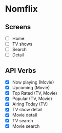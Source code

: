 # Nomflix

## Screens

- [ ] Home
- [ ] TV shows
- [ ] Search
- [ ] Detail

## API Verbs

- [x] Now playing (Movie)
- [x] Upcoming (Movie)
- [x] Top Rated (TV, Movie)
- [x] Popular (TV, Movie)
- [x] Airing Today (TV)
- [x] TV show detail
- [x] Movie detail
- [x] TV search
- [x] Movie search
